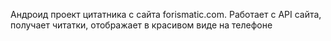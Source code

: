 Андроид проект цитатника с сайта forismatic.com. Работает с API сайта, получает читатки, отображает в красивом виде на телефоне
